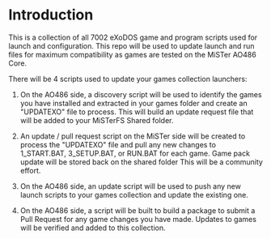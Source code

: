 
Introduction
============

This is a collection of all 7002 eXoDOS game and program scripts used for launch and configuration.  This repo will be used to update launch and run files for maximum compatibility as games are tested on the MiSTer AO486 Core.

There will be 4 scripts used to update your games collection launchers:

1.  On the AO486 side, a discovery script will be used to identify the games you have installed and extracted in your games folder and create an "UPDATEXO" file to process.  This will build an update request file that will be added to your MiSTerFS Shared folder.

2.  An update / pull request script on the MiSTer side will be created to process the "UPDATEXO" file and pull any new changes to 1_START.BAT, 3_SETUP.BAT, or RUN.BAT for each game. Game pack update will be stored back on the shared folder  This will be a community effort.

3. On the AO486 side, an update script will be used to push any new launch scripts to your games collection and update the existing one.

4. On the AO486 side, a script will be built to build a package to submit a Pull Request for any game changes you have made. Updates to games will be verified and added to this collection.  
